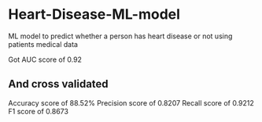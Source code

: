 # Heart-Disease-ML-model
ML model to predict whether a person has heart disease or not using patients medical data 

Got AUC score of 0.92
## And cross validated 
Accuracy score of 88.52%
Precision score of 0.8207
Recall score of 0.9212
F1 score of 0.8673

